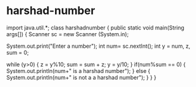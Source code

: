 # harshad-number
  import java.util.*;
class harshadnumber
{
 public static void main(String args[])
{
Scanner sc = new Scanner (System.in);

System.out.print("Enter a number");
 int num= sc.nextInt();
 int y = num, z, sum = 0;

 while (y>0)  {
z = y%10;
sum = sum + z;
 y = y/10;
 }
 if(num%sum == 0)
 {
     System.out.println(num+" is a harshad number"); 
 }
     else
     {
         System.out.println(num+" is not a a harshad number");
     }
}
}
        
